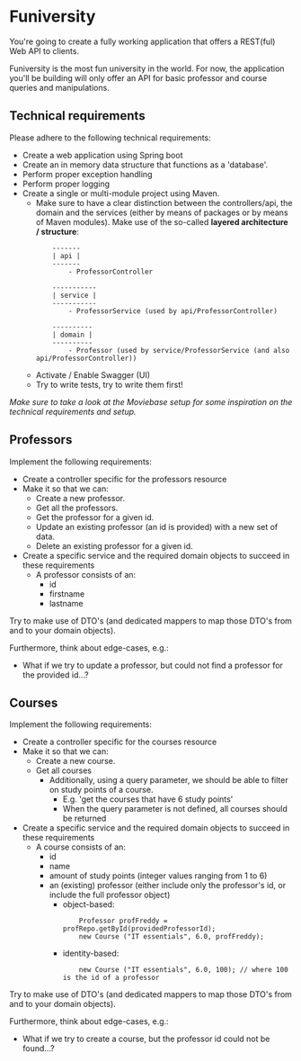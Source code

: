 # Funiversity

You're going to create a fully working application that offers a REST(ful) Web API to clients. 

Funiversity is the most fun university in the world. For now, the application you'll be building will only offer an
API for basic professor and course queries and manipulations.

## Technical requirements

Please adhere to the following technical requirements:
- Create a web application using Spring boot
- Create an in memory data structure that functions as a 'database'.
- Perform proper exception handling
- Perform proper logging
- Create a single or multi-module project using Maven.
    - Make sure to have a clear distinction between the controllers/api, the domain and the services
    (either by means of packages or by means of Maven modules). Make use of the so-called **layered architecture / structure**:
        ```
            -------
            | api |     
            -------
                - ProfessorController
                
            -----------
            | service |     
            -----------
                - ProfessorService (used by api/ProfessorController)
            
            ----------
            | domain |     
            ----------
                - Professor (used by service/ProfessorService (and also api/ProfessorController))
        ```
    - Activate / Enable Swagger (UI)
    - Try to write tests, try to write them first!

_Make sure to take a look at the Moviebase setup for some inspiration on the technical requirements and setup._

## Professors

Implement the following requirements:
- Create a controller specific for the professors resource
- Make it so that we can:
    - Create a new professor.
    - Get all the professors.
    - Get the professor for a given id.
    - Update an existing professor (an id is provided) with a new set of data.
    - Delete an existing professor for a given id.
- Create a specific service and the required domain objects to succeed in these requirements
    - A professor consists of an:
        - id
        - firstname
        - lastname
        
Try to make use of DTO's (and dedicated mappers to map those DTO's from and to your domain objects).

Furthermore, think about edge-cases, e.g.:
- What if we try to update a professor, but could not find a professor for the provided id...?

## Courses

Implement the following requirements:
- Create a controller specific for the courses resource
- Make it so that we can:
    - Create a new course.
    - Get all courses
        - Additionally, using a query parameter, we should be able to filter on study points of a course.
            - E.g. 'get the courses that have 6 study points'
            - When the query parameter is not defined, all courses should be returned
- Create a specific service and the required domain objects to succeed in these requirements
    - A course consists of an:
        - id
        - name
        - amount of study points (integer values ranging from 1 to 6)
        - an (existing) professor (either include only the professor's id, or include the full professor object)
            - object-based: 
                ```
                    Professor profFreddy = profRepo.getById(providedProfessorId);
                    new Course ("IT essentials", 6.0, profFreddy);
                ```
             - identity-based: 
                ```
                    new Course ("IT essentials", 6.0, 100); // where 100 is the id of a professor
                ```

Try to make use of DTO's (and dedicated mappers to map those DTO's from and to your domain objects).

Furthermore, think about edge-cases, e.g.:
- What if we try to create a course, but the professor id could not be found...?
